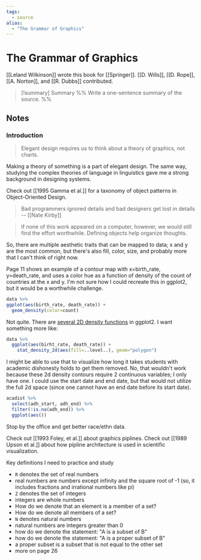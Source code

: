```yaml
---
tags: 
  - source
alias: 
  - "The Grammar of Graphics"
---
```

# The Grammar of Graphics
[[Leland Wilkinson]] wrote this book for [[Springer]].
[[D. Wills]], [[D. Rope]], [[A. Norton]], and [[R. Dubbs]] contributed.

> [!summary] Summary
> %% Write a one-sentence summary of the source. %%

## Notes
### Introduction
> Elegant design requires us to think about a theory of graphics, not charts.

Making a theory of something is a part of elegant design. The same way, studying the complex theories of language in linguistics gave me a strong background in designing systems.

Check out [[1995 Gamma et al.]] for a taxonomy of object patterns in Object-Oriented Design.

> Bad programmers ignored details and bad designers get lost in details -- [[Nate Kirby]]

> If none of this work appeared on a computer, however, we would still find the effort worthwhile. Defining objects help organize thoughts.

So, there are multiple aesthetic traits that can be mapped to data; x and y are the most common, but there's also fill, color, size, and probably more that I can't think of right now.

Page 11 shows an example of a contour map with x=birth_rate, y=death_rate, and uses a color hue as a function of density of the count of countries at the x and y. I'm not sure how I could recreate this in ggplot2, but it would be a worthwhile challenge.

```r
data %>%
ggplot(aes(birth_rate, death_rate)) +
  geom_density(color=count)
```

Not quite. There are [several 2D density functions](https://r-graph-gallery.com/2d-density-plot-with-ggplot2.html) in ggplot2. I want something more like:

```r
data %>% 
  ggplot(aes(birht_rate, death_rate)) + 
    stat_density_2d(aes(fill=..level..), geom="polygon")
```
I might be able to use that to visualize how long it takes students with academic dishonesty holds to get them removed. No, that wouldn't work because these 2d density contours require 2 continuous variables; I only have one. I could use the start date and end date, but that would not utilize the full 2d space (since one cannot have an end date before its start date).

```r
acadist %>% 
  select(adh_start, adh_end) %>% 
  filter(!is.na(adh_end)) %>% 
  ggplot(aes())
```

Stop by the office and get better race/ethn data.

Check out [[1993 Foley, et al.]] about graphics piplines.
Check out [[1989 Upson et al.]] about how pipline architecture is used in scientific visualization.

Key definitions I need to practice and study
- `R` denotes the set of real numbers
- real numbers are numbers except infinity and the square root of -1 (so, it includes fractions and irrational numbers like pi)
- `Z` denotes the set of integers 
- integers are whole numbers
- How do we denote that an element is a member of a set?
- How do we denote all members of a set?
- `N` denotes natural numbers
- natural numbers are integers greater than 0
- how do we denote the statement: "A is a subset of B"
- how do we denote the statement: "A is a proper subset of B"
- a proper subset is a subset that is not equal to the other set
- more on page 26